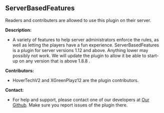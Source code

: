 ServerBasedFeatures
-

Readers and contributers are allowed to use this plugin on their
server.

**Description:**
* A variety of features to help server administrators enforce
the rules, as well as letting the players have a fun experience.
ServerBasedFeatures is a plugin for server versions 1.12
and above. Anything lower may possibly not work. We will update
the plugin to allow it be able to start-up on any version that is
above 1.8.8 .

**Contributors:**
* HoverTechV2 and XGreenPlayz12 are the plugin contributors.

**Contact:**
* For help and support, please contact one of our developers at
[Our Github](https://github.com/HoverTechV2/ServerBasedCommands).
Make sure you report issues of the plugin there.

